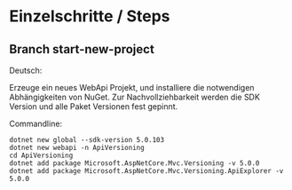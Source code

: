 # Einzelschritte / Steps

## Branch start-new-project

Deutsch:

Erzeuge ein neues WebApi Projekt, und installiere die notwendigen Abhängigkeiten von NuGet. Zur Nachvollziehbarkeit werden die SDK Version und alle Paket Versionen fest gepinnt.

Commandline:

```shell
dotnet new global --sdk-version 5.0.103
dotnet new webapi -n ApiVersioning
cd ApiVersioning
dotnet add package Microsoft.AspNetCore.Mvc.Versioning -v 5.0.0
dotnet add package Microsoft.AspNetCore.Mvc.Versioning.ApiExplorer -v 5.0.0
```
